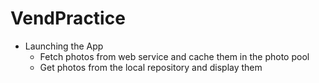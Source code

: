 # VendPractice

- Launching the App
  - Fetch photos from web service and cache them in the photo pool
  - Get photos from the local repository and display them
  
